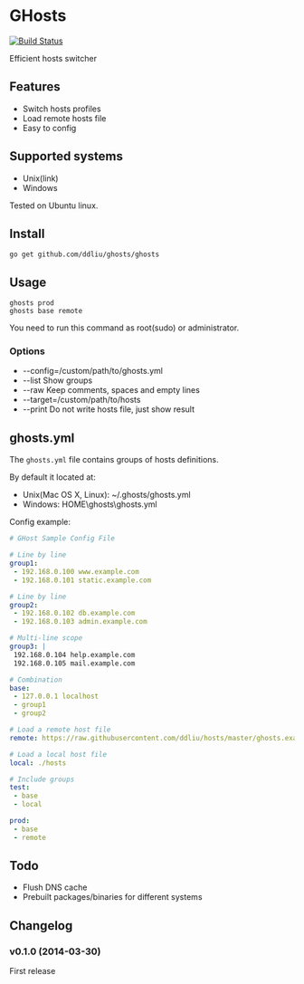 # GHosts

[![Build Status](https://travis-ci.org/ddliu/ghosts.png)](https://travis-ci.org/ddliu/ghosts)

Efficient hosts switcher

## Features

- Switch hosts profiles
- Load remote hosts file
- Easy to config

## Supported systems

- Unix(link)
- Windows

Tested on Ubuntu linux.

## Install

```
go get github.com/ddliu/ghosts/ghosts
```

## Usage

```
ghosts prod
ghosts base remote
```

You need to run this command as root(sudo) or administrator.

### Options

- --config=/custom/path/to/ghosts.yml
- --list Show groups
- --raw Keep comments, spaces and empty lines
- --target=/custom/path/to/hosts
- --print Do not write hosts file, just show result


## ghosts.yml

The `ghosts.yml` file contains groups of hosts definitions. 

By default it located at:

- Unix(Mac OS X, Linux): ~/.ghosts/ghosts.yml
- Windows: HOME\ghosts\ghosts.yml

Config example:

```yml
# GHost Sample Config File

# Line by line
group1:
 - 192.168.0.100 www.example.com
 - 192.168.0.101 static.example.com

# Line by line
group2:
 - 192.168.0.102 db.example.com
 - 192.168.0.103 admin.example.com

# Multi-line scope
group3: |
 192.168.0.104 help.example.com
 192.168.0.105 mail.example.com

# Combination
base:
 - 127.0.0.1 localhost
 - group1
 - group2

# Load a remote host file
remote: https://raw.githubusercontent.com/ddliu/hosts/master/ghosts.example.hosts

# Load a local host file
local: ./hosts

# Include groups
test:
 - base
 - local

prod:
 - base
 - remote
```

## Todo

- Flush DNS cache
- Prebuilt packages/binaries for different systems

## Changelog

### v0.1.0 (2014-03-30)

First release